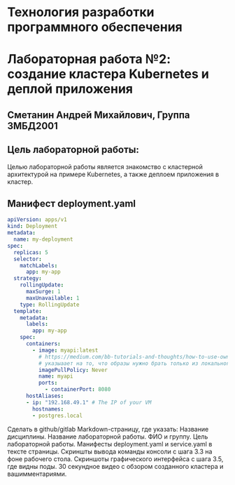 # Технология разработки программного обеспечения
# Лабораторная работа №2: создание кластера Kubernetes и деплой приложения
## Сметанин Андрей Михайлович, Группа 3МБД2001
## Цель лабораторной работы: 
Целью лабораторной работы является знакомство с кластерной архитектурой на примере Kubernetes, а также деплоем приложения в кластер.

## Манифест deployment.yaml  
```yaml
apiVersion: apps/v1
kind: Deployment
metadata:
  name: my-deployment
spec:
  replicas: 5
  selector:
    matchLabels:
      app: my-app
  strategy:
    rollingUpdate:
      maxSurge: 1
      maxUnavailable: 1
    type: RollingUpdate
  template:
    metadata:
      labels:
        app: my-app
    spec:
      containers:
        - image: myapi:latest
          # https://medium.com/bb-tutorials-and-thoughts/how-to-use-own-local-doker-images-with-minikube-2c1ed0b0968
          # указыаает на то, что образы нужно брать только из локального registry. В продакшене никогда не использовать
          imagePullPolicy: Never 
          name: myapi
          ports:
            - containerPort: 8080
      hostAliases:
      - ip: "192.168.49.1" # The IP of your VM
        hostnames:
        - postgres.local
 ```



Сделать в github/gitlab Markdown-страницу, где указать:
Название дисциплины.
Название лабораторной работы.
ФИО и группу.
Цель лабораторной работы.
Манифесты deployment.yaml и service.yaml в тексте страницы.
Скриншты вывода команды консоли с шага 3.3 на фоне рабочего стола.
Скриншоты графического интерфейса с шага 3.5, где видны поды.
30 секундное видео с обзором созданного кластера и вашимментариями.
